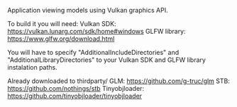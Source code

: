 Application viewing models using Vulkan graphics API.

To build it you will need:
Vulkan SDK: https://vulkan.lunarg.com/sdk/home#windows
GLFW library: https://www.glfw.org/download.html

You will have to specify "AdditionalIncludeDirectories" and "AdditionalLibraryDirectories" to your Vulkan SDK and GLFW library instalation paths.

Already downloaded to thirdparty/
GLM: https://github.com/g-truc/glm
STB: https://github.com/nothings/stb
Tinyobjloader: https://github.com/tinyobjloader/tinyobjloader
